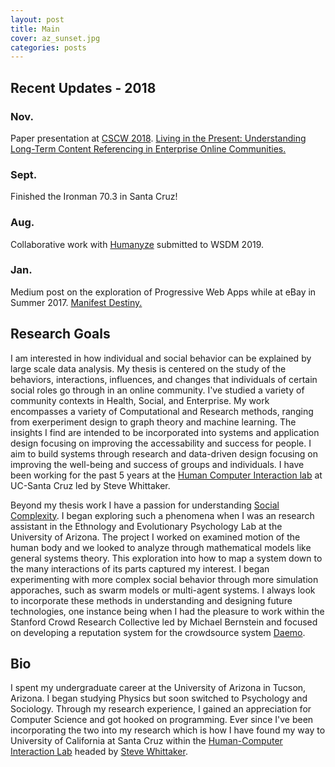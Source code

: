```yaml
---
layout: post
title: Main
cover: az_sunset.jpg
categories: posts
---
```


## Recent Updates - 2018

### Nov.
Paper presentation at [CSCW 2018](https://cscw.acm.org/2018/index.html). [Living in the Present: Understanding Long-Term Content Referencing in Enterprise Online Communities.](https://users.soe.ucsc.edu/~rcompton/Papers/cscw039-comptonA.pdf)

### Sept.
Finished the Ironman 70.3 in Santa Cruz!

### Aug.
Collaborative work with [Humanyze](https://www.humanyze.com/) submitted to WSDM 2019.

### Jan.
Medium post on the exploration of Progressive Web Apps while at eBay in Summer 2017. [Manifest Destiny.](https://medium.com/ebaydesign/manifest-destiny-92cdace24869) 

## Research Goals

I am interested in how individual and social behavior can be explained by large scale data analysis. My thesis is centered on the study of the behaviors, interactions, influences, and changes that individuals of certain social roles go through in an online community. I've studied a variety of community contexts in Health, Social, and Enterprise. My work encompasses a variety of Computational and Research methods, ranging from exerperiment design to graph theory and machine learning. The insights I find are intended to be incorporated into systems and application design focusing on improving the accessability and success for people. I aim to build systems through research and data-driven design focusing on improving the well-being and success of groups and individuals. I have been working for the past 5 years at the [Human Computer Interaction lab](https://people.ucsc.edu/~swhittak/Steve_Whittaker_Santa_Cruz_HCI/HCI_Lab_People.html) at UC-Santa Cruz led by Steve Whittaker.

Beyond my thesis work I have a passion for understanding [Social Complexity](https://en.wikipedia.org/wiki/Social_complexity). I began exploring such a phenomena when I was an research assistant in the Ethnology and Evolutionary Psychology Lab at the University of Arizona. The project I worked on examined motion of the human body and we looked to analyze through mathematical models like general systems theory. This exploration into how to map a system down to the many interactions of its parts captured my interest. I began experimenting with more complex social behavior through more simulation apporaches, such as swarm models or multi-agent systems. I always look to incorporate these methods in understanding and designing future technologies, one instance being when I had the pleasure to work within the Stanford Crowd Research Collective led by Michael Bernstein and focused on developing a reputation system for the crowdsource system [Daemo](https://www.daemo.org/home).

## Bio

I spent my undergraduate career at the University of Arizona in Tucson, Arizona. I began studying Physics but soon switched to Psychology and Sociology. Through my research experience, I gained an appreciation for Computer Science and got hooked on programming. Ever since I've been incorporating the two into my research which is how I have found my way to University of California at Santa Cruz within the [Human-Computer Interaction Lab](https://people.ucsc.edu/~swhittak/Steve_Whittaker_Santa_Cruz_HCI/HCI_Lab_People.html) headed by [Steve Whittaker](https://people.ucsc.edu/~swhittak/Steve_Whittaker_Santa_Cruz_HCI/Steve_Whittaker.html).


